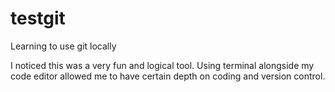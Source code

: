 # testgit
Learning to use git locally

I noticed this was a very fun and logical tool. Using terminal alongside my code editor allowed me to have certain depth on coding and version control.
